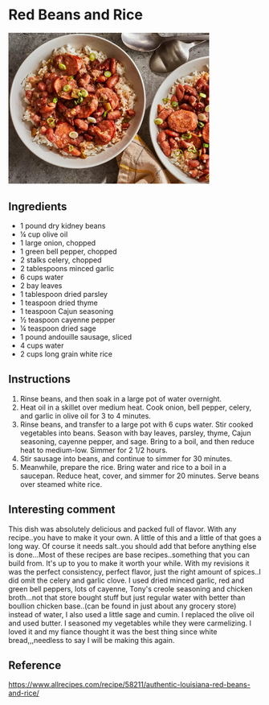 # Red Beans and Rice

<img alt="Red Beans and Rice" src="58211-Authentic-Louisiana-Red-Beans-And-Rice-mfs-119-d0e0d9b700be467395da252e74921e87.webp" width="400" />

## Ingredients

- 1 pound dry kidney beans
- ¼ cup olive oil
- 1 large onion, chopped
- 1 green bell pepper, chopped
- 2 stalks celery, chopped
- 2 tablespoons minced garlic
- 6 cups water
- 2 bay leaves
- 1 tablespoon dried parsley
- 1 teaspoon dried thyme
- 1 teaspoon Cajun seasoning
- ½ teaspoon cayenne pepper
- ¼ teaspoon dried sage
- 1 pound andouille sausage, sliced
- 4 cups water
- 2 cups long grain white rice

## Instructions

1. Rinse beans, and then soak in a large pot of water overnight.
2. Heat oil in a skillet over medium heat. Cook onion, bell pepper, celery, and
   garlic in olive oil for 3 to 4 minutes.
3. Rinse beans, and transfer to a large pot with 6 cups water. Stir cooked
   vegetables into beans. Season with bay leaves, parsley, thyme, Cajun
   seasoning, cayenne pepper, and sage. Bring to a boil, and then reduce heat
   to medium-low. Simmer for 2 1/2 hours.
4. Stir sausage into beans, and continue to simmer for 30 minutes.
5. Meanwhile, prepare the rice. Bring water and rice to a boil in a saucepan.
   Reduce heat, cover, and simmer for 20 minutes. Serve beans over steamed
   white rice.

## Interesting comment

This dish was absolutely delicious and packed full of flavor. With any
recipe..you have to make it your own. A little of this and a little of that
goes a long way. Of course it needs salt..you should add that before anything
else is done...Most of these recipes are base recipes..something that you can
build from. It's up to you to make it worth your while. With my revisions it
was the perfect consistency, perfect flavor, just the right amount of spices..I
did omit the celery and garlic clove. I used dried minced garlic, red and green
bell peppers, lots of cayenne, Tony's creole seasoning and chicken broth...not
that store bought stuff but just regular water with better than boullion
chicken base..(can be found in just about any grocery store) instead of water,
I also used a little sage and cumin. I replaced the olive oil and used butter.
I seasoned my vegetables while they were carmelizing. I loved it and my fiance
thought it was the best thing since white bread,,,needless to say I will be
making this again.

## Reference

https://www.allrecipes.com/recipe/58211/authentic-louisiana-red-beans-and-rice/
